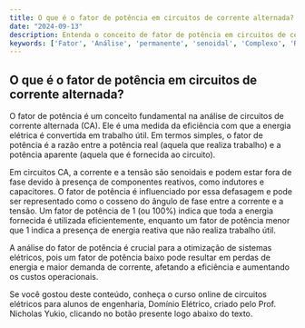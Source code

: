 ```yaml
---
title: O que é o fator de potência em circuitos de corrente alternada?
date: "2024-09-13"
description: Entenda o conceito de fator de potência em circuitos de corrente alternada e sua importância na análise de sistemas elétricos.
keywords: ['Fator', 'Análise', 'permanente', 'senoidal', 'Complexo', 'RMS', 'Média']
---
```


## O que é o fator de potência em circuitos de corrente alternada?

O fator de potência é um conceito fundamental na análise de circuitos de corrente alternada (CA). Ele é uma medida da eficiência com que a energia elétrica é convertida em trabalho útil. Em termos simples, o fator de potência é a razão entre a potência real (aquela que realiza trabalho) e a potência aparente (aquela que é fornecida ao circuito).

Em circuitos CA, a corrente e a tensão são senoidais e podem estar fora de fase devido à presença de componentes reativos, como indutores e capacitores. O fator de potência é influenciado por essa defasagem e pode ser representado como o cosseno do ângulo de fase entre a corrente e a tensão. Um fator de potência de 1 (ou 100%) indica que toda a energia fornecida é utilizada eficientemente, enquanto um fator de potência menor que 1 indica a presença de energia reativa que não realiza trabalho útil.

A análise do fator de potência é crucial para a otimização de sistemas elétricos, pois um fator de potência baixo pode resultar em perdas de energia e maior demanda de corrente, afetando a eficiência e aumentando os custos operacionais.

Se você gostou deste conteúdo, conheça o curso online de circuitos elétricos para alunos de engenharia, Domínio Elétrico, criado pelo Prof. Nicholas Yukio, clicando no botão presente logo abaixo do texto.